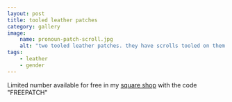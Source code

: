 ```yaml
---
layout: post
title: tooled leather patches
category: gallery
image: 
    name: pronoun-patch-scroll.jpg
    alt: "two tooled leather patches. they have scrolls tooled on them that read various pronoun sets."
tags:
    - leather
    - gender
---
```


Limited number available for free in my [square shop](https://riverside-refuge.square.site/product/tooled-leather-pronoun-patch/91) with the code "FREEPATCH"